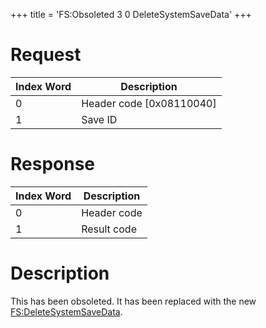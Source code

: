 +++
title = 'FS:Obsoleted 3 0 DeleteSystemSaveData'
+++

# Request

| Index Word | Description                |
|------------|----------------------------|
| 0          | Header code \[0x08110040\] |
| 1          | Save ID                    |

# Response

| Index Word | Description |
|------------|-------------|
| 0          | Header code |
| 1          | Result code |

# Description

This has been obsoleted. It has been replaced with the new
[FS:DeleteSystemSaveData](FS:DeleteSystemSaveData "wikilink").
